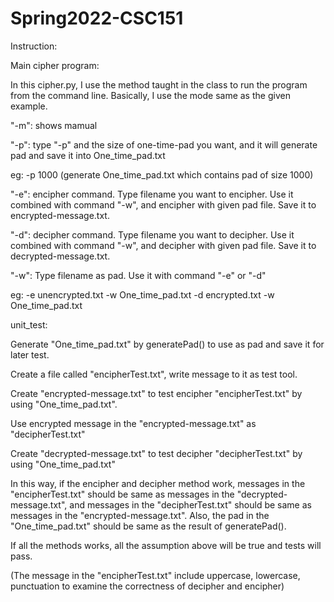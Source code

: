 # Spring2022-CSC151

Instruction:

Main cipher program:

In this cipher.py, I use the method taught in the class to run the program from the command line.
Basically, I use the mode same as the given example.

"-m": shows mamual

"-p": type "-p" and the size of one-time-pad you want, and it will generate pad and save it into One_time_pad.txt

eg: -p 1000 (generate One_time_pad.txt which contains pad of size 1000)

"-e": encipher command. Type filename you want to encipher. Use it combined with command "-w", and encipher with given pad file. Save it to encrypted-message.txt.

"-d": decipher command. Type filename you want to decipher. Use it combined with command "-w", and decipher with given pad file. Save it to decrypted-message.txt.

"-w": Type filename as pad. Use it with command "-e" or "-d"

eg: -e unencrypted.txt -w One_time_pad.txt
    -d encrypted.txt -w One_time_pad.txt
    
    
unit_test:

Generate "One_time_pad.txt" by generatePad() to use as pad and save it for later test.

Create a file called "encipherTest.txt", write message to it as test tool.

Create "encrypted-message.txt" to test encipher "encipherTest.txt" by using "One_time_pad.txt".

Use encrypted message in the "encrypted-message.txt" as "decipherTest.txt"

Create "decrypted-message.txt" to test decipher "decipherTest.txt" by using "One_time_pad.txt"

In this way, if the encipher and decipher method work, messages in the "encipherTest.txt" should be same as messages in the "decrypted-message.txt", and messages in the "decipherTest.txt" should be same as messages in the "encrypted-message.txt". Also, the pad in the "One_time_pad.txt" should be same as the result of generatePad().

If all the methods works, all the assumption above will be true and tests will pass.

(The message in the "encipherTest.txt" include uppercase, lowercase, punctuation to examine the correctness of decipher and encipher)
